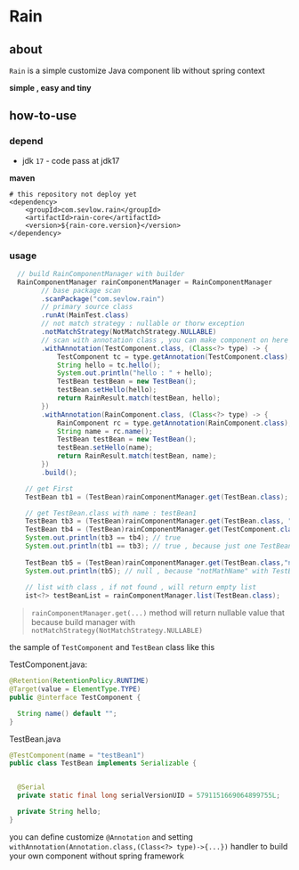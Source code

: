 # Rain

## about

`Rain` is a simple customize Java component lib without spring context

**simple , easy and tiny**

## how-to-use

### depend
- jdk `17` - code pass at jdk17

**maven**
```
# this repository not deploy yet
<dependency>
    <groupId>com.sevlow.rain</groupId>
    <artifactId>rain-core</artifactId>
    <version>${rain-core.version}</version>
</dependency>
```

### usage

```java
  // build RainComponentManager with builder  
  RainComponentManager rainComponentManager = RainComponentManager
        // base package scan
        .scanPackage("com.sevlow.rain")
        // primary source class 
        .runAt(MainTest.class)
        // not match strategy : nullable or thorw exception
        .notMatchStrategy(NotMatchStrategy.NULLABLE)
        // scan with annotation class , you can make component on here
        .withAnnotation(TestComponent.class, (Class<?> type) -> {
            TestComponent tc = type.getAnnotation(TestComponent.class);
            String hello = tc.hello();
            System.out.println("hello : " + hello);
            TestBean testBean = new TestBean();
            testBean.setHello(hello);
            return RainResult.match(testBean, hello);
        })
        .withAnnotation(RainComponent.class, (Class<?> type) -> {
            RainComponent rc = type.getAnnotation(RainComponent.class);
            String name = rc.name();
            TestBean testBean = new TestBean();
            testBean.setHello(name);
            return RainResult.match(testBean, name);
        })
        .build();

    // get First
    TestBean tb1 = (TestBean)rainComponentManager.get(TestBean.class);

    // get TestBean.class with name : testBean1
    TestBean tb3 = (TestBean)rainComponentManager.get(TestBean.class, "testBean1");
    TestBean tb4 = (TestBean)rainComponentManager.get(TestComponent.class, "testBean1");
    System.out.println(tb3 == tb4); // true
    System.out.println(tb1 == tb3); // true , because just one TestBean type list
    
    TestBean tb5 = (TestBean)rainComponentManager.get(TestBean.class,"notMatchName");
    System.out.println(tb5); // null , because "notMathName" with TestBean.class not found
    
    // list with class , if not found , will return empty list
    ist<?> testBeanList = rainComponentManager.list(TestBean.class);

```

> `rainComponentManager.get(...)` method will return nullable value that because build manager with `notMatchStrategy(NotMatchStrategy.NULLABLE)`

the sample of `TestComponent` and `TestBean` class like this 


TestComponent.java:
```java
@Retention(RetentionPolicy.RUNTIME)
@Target(value = ElementType.TYPE)
public @interface TestComponent {

  String name() default "";
}

```
TestBean.java
```java
@TestComponent(name = "testBean1")
public class TestBean implements Serializable {


  @Serial
  private static final long serialVersionUID = 5791151669064899755L;

  private String hello;
}

```

you can define customize `@Annotation` and setting `withAnnotation(Annotation.class,(Class<?> type)->{...})` handler to build your own component without spring framework
